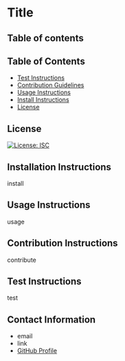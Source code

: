 
# Title



## Table of contents
## Table of Contents 

* [Test Instructions](#tInstructions)
* [Contribution Guidelines](#contribution)
* [Usage Instructions](#uInstructions)
* [Install Instructions](#installation)
* [License](#license)

## License 
[![License: ISC](https://img.shields.io/badge/License-ISC-blue.svg)](https://opensource.org/licenses/ISC)

## Installation Instructions 
install

## Usage Instructions 
usage

## Contribution Instructions 
contribute

## Test Instructions 
test

## Contact Information 
* email
* link
* [GitHub Profile](github)


